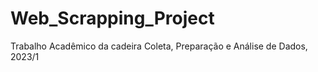 # Web_Scrapping_Project
Trabalho Acadêmico da cadeira Coleta, Preparação e Análise de Dados, 2023/1 
